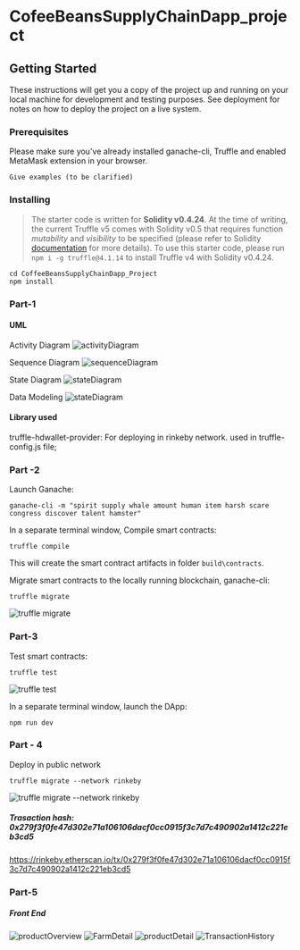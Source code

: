 # CofeeBeansSupplyChainDapp_project

## Getting Started

These instructions will get you a copy of the project up and running on your local machine for development and testing purposes. See deployment for notes on how to deploy the project on a live system.

### Prerequisites

Please make sure you've already installed ganache-cli, Truffle and enabled MetaMask extension in your browser.

```
Give examples (to be clarified)
```

### Installing

> The starter code is written for **Solidity v0.4.24**. At the time of writing, the current Truffle v5 comes with Solidity v0.5 that requires function _mutability_ and _visibility_ to be specified (please refer to Solidity [documentation](https://docs.soliditylang.org/en/v0.5.0/050-breaking-changes.html) for more details). To use this starter code, please run `npm i -g truffle@4.1.14` to install Truffle v4 with Solidity v0.4.24.

```
cd CoffeeBeansSupplyChainDapp_Project
npm install
```

### Part-1

#### UML

Activity Diagram
![activityDiagram](UML/ActivityDiagram.png)

Sequence Diagram
![sequenceDiagram](UML/SequenceDiagram.png)

State Diagram
![stateDiagram](UML/StateDiagram.png)

Data Modeling
![stateDiagram](UML/DateModeling.png)

#### Library used

truffle-hdwallet-provider: For deploying in rinkeby network. used in truffle-config.js file;

### Part -2

Launch Ganache:

```
ganache-cli -m "spirit supply whale amount human item harsh scare congress discover talent hamster"
```

In a separate terminal window, Compile smart contracts:

```
truffle compile
```

This will create the smart contract artifacts in folder `build\contracts`.

Migrate smart contracts to the locally running blockchain, ganache-cli:

```
truffle migrate
```

![truffle migrate](CoffeeBeans_Project_IMG/truffle-migrate.png)

### Part-3

Test smart contracts:

```
truffle test
```

![truffle test](CoffeeBeans_Project_IMG/testCases.png)

In a separate terminal window, launch the DApp:

```
npm run dev
```

### Part - 4

Deploy in public network

```
truffle migrate --network rinkeby
```

![truffle migrate --network rinkeby](CoffeeBeans_Project_IMG/migrate_rinkebyNetwork.png)

##### Trasaction hash: 0x279f3f0fe47d302e71a106106dacf0cc0915f3c7d7c490902a1412c221eb3cd5

https://rinkeby.etherscan.io/tx/0x279f3f0fe47d302e71a106106dacf0cc0915f3c7d7c490902a1412c221eb3cd5

### Part-5

##### Front End

![productOverview](CoffeeBeans_Project_IMG/frontend.png)
![FarmDetail](CoffeeBeans_Project_IMG/frontend-Farmdetail.png)
![productDetail](CoffeeBeans_Project_IMG/frontEnd_ProductDetail.png)
![TransactionHistory](CoffeeBeans_Project_IMG/transactionHistory.png)
